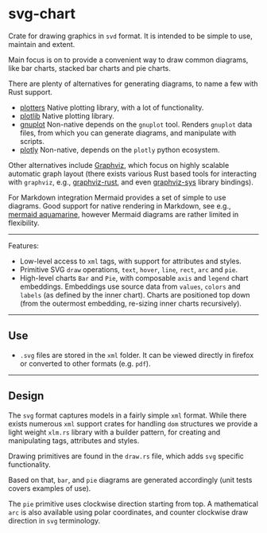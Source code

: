 # svg-chart

Crate for drawing graphics in `svd` format. It is intended to be simple to use, maintain and extent.

Main focus is on to provide a convenient way to draw common diagrams, like bar charts, stacked bar charts and pie charts.

There are plenty of alternatives for generating diagrams, to name a few with Rust support.

- [plotters](https://crates.io/crates/plotters) Native plotting library, with a lot of functionality.
- [plotlib](https://crates.io/crates/plotlib) Native plotting library.
- [gnuplot](https://crates.io/crates/gnuplot) Non-native depends on the `gnuplot` tool. Renders `gnuplot` data files, from which you can generate diagrams, and manipulate with scripts.
- [plotly](https://crates.io/crates/plotly) Non-native, depends on the `plotly` python ecosystem.

Other alternatives include [Graphviz](https://graphviz.org/), which focus on highly scalable automatic graph layout (there exists various Rust based tools for interacting with `graphviz`, e.g., [graphviz-rust](https://crates.io/crates/graphviz-rust), and even [graphviz-sys](https://crates.io/crates/graphviz-sys) library bindings).

For Markdown integration Mermaid provides a set of simple to use diagrams. Good support for native rendering in Markdown, see e.g., [mermaid aquamarine](https://crates.io/crates/aquamarine), however Mermaid diagrams are rather limited in flexibility.

---

Features:

- Low-level access to `xml` tags, with support for attributes and styles.
- Primitive SVG `draw` operations, `text`, `hover`, `line`, `rect`, `arc` and `pie`.
- High-level charts `Bar` and `Pie`, with composable `axis` and `legend` chart embeddings. Embeddings use source data from `values`, `colors` and `labels` (as defined by the inner chart). Charts are positioned top down (from the outermost embedding, re-sizing inner charts recursively).

---

## Use

- `.svg` files are stored in the `xml` folder. It can be viewed directly in firefox or converted to other formats (e.g. `pdf`).
  
---

## Design

The `svg` format captures models in a fairly simple `xml` format. While there exists numerous `xml` support crates for handling `dom` structures we provide a light weight `xlm.rs` library with a builder pattern, for creating and manipulating tags, attributes and styles.

Drawing primitives are found in the `draw.rs` file, which adds `svg` specific functionality.

Based on that, `bar`, and `pie` diagrams are generated accordingly (unit tests covers examples of use).

The `pie` primitive uses clockwise direction starting from top. A mathematical `arc` is also available using polar coordinates, and counter clockwise draw direction in `svg` terminology.
